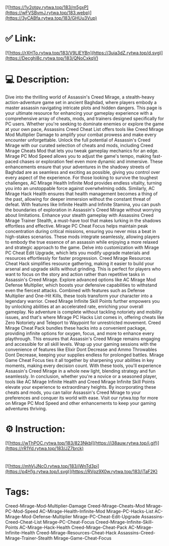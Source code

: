 [![https://1v2otqv.rytwa.top/183/m5gxP](https://wFVSBvmJ.rytwa.top/183.webp)](https://3yCABfa.rytwa.top/183/GHUu3Vup)
# ✅ Link:
[![https://rXHTo.rytwa.top/183/V9LIEYBn](https://3uja3dZ.rytwa.top/d.svg)](https://DecghI8c.rytwa.top/183/QNoCxkqV)
# 💻 Description:
Dive into the thrilling world of Assassin's Creed Mirage, a stealth-heavy action-adventure game set in ancient Baghdad, where players embody a master assassin navigating intricate plots and hidden dangers. This page is your ultimate resource for enhancing your gameplay experience with a comprehensive array of cheats, mods, and trainers designed specifically for PC users. Whether you're seeking to dominate enemies or explore the game at your own pace, Assassins Creed Cheat List offers tools like Creed Mirage Mod Multiplier Damage to amplify your combat prowess and make every encounter unforgettable.
Unlock the full potential of Assassin's Creed Mirage with our curated selection of cheats and mods, including Creed Mirage Cheats Mod that lets you tweak gameplay mechanics for an edge. Mirage PC Mod Speed allows you to adjust the game's tempo, making fast-paced chases or exploration feel even more dynamic and immersive. These enhancements ensure that your adventures in the shadowy streets of Baghdad are as seamless and exciting as possible, giving you control over every aspect of the experience.
For those looking to survive the toughest challenges, AC Mirage Health Infinite Mod provides endless vitality, turning you into an unstoppable force against overwhelming odds. Similarly, AC Mirage Hack Health ensures that health management becomes a thing of the past, allowing for deeper immersion without the constant threat of defeat. With features like Infinite Health and Infinite Stamina, you can push the boundaries of exploration in Assassin's Creed Mirage without worrying about limitations.
Enhance your stealth gameplay with Assassins Creed Mirage Trainer Stealth, a must-have tool that makes lurking in the shadows effortless and effective. Mirage PC Cheat Focus helps maintain peak concentration during critical missions, ensuring you never miss a beat in high-stakes scenarios. These mods integrate seamlessly, allowing players to embody the true essence of an assassin while enjoying a more relaxed and strategic approach to the game.
Delve into customization with Mirage PC Cheat Edit Upgrade, which lets you modify upgrade materials and resources effortlessly for faster progression. Creed Mirage Resources Cheat Hack simplifies resource gathering, making it easier to build your arsenal and upgrade skills without grinding. This is perfect for players who want to focus on the story and action rather than repetitive tasks in Assassin's Creed Mirage.
Explore advanced options like AC Mirage Mod Defense Multiplier, which boosts your defensive capabilities to withstand even the fiercest attacks. Combined with features such as Defense Multiplier and One-Hit Kills, these tools transform your character into a legendary warrior. Creed Mirage Infinite Skill Points further empowers you by unlocking abilities at an accelerated rate, enriching your overall gameplay.
No adventure is complete without tackling notoriety and mobility issues, and that's where Mirage PC Hacks List comes in, offering cheats like Zero Notoriety and Teleport to Waypoint for unrestricted movement. Creed Mirage Cheat Pack bundles these hacks into a convenient package, providing infinite options for oxygen, focus, and more to enhance every playthrough. This ensures that Assassin's Creed Mirage remains engaging and accessible for all skill levels.
Wrap up your gaming sessions with the convenience of features like Elixir Dont Decrease and Ammo Throwables Dont Decrease, keeping your supplies endless for prolonged battles. Mirage Game Cheat Focus ties it all together by sharpening your abilities in key moments, making every decision count. With these tools, you'll experience Assassin's Creed Mirage in a whole new light, blending strategy and fun seamlessly.
In conclusion, whether you're a novice or a seasoned player, tools like AC Mirage Infinite Health and Creed Mirage Infinite Skill Points elevate your experience to extraordinary heights. By incorporating these cheats and mods, you can tailor Assassin's Creed Mirage to your preferences and conquer its world with ease. Visit our rytwa.top for more on Mirage PC Mod Speed and other enhancements to keep your gaming adventures thriving.

# ⚙️ Instruction:
[![https://wThPOC.rytwa.top/183/823Nkbl](https://i38auw.rytwa.top/i.gif)](https://rR1Yd.rytwa.top/183/JZ7brck)
#
[![https://mhVjJNcO.rytwa.top/183/jWnTd3pi](https://p4H1g.rytwa.top/l.svg)](https://RVpz9X0w.rytwa.top/183/jTaF2K)
# Tags:
Creed-Mirage-Mod-Multiplier-Damage Creed-Mirage-Cheats-Mod Mirage-PC-Mod-Speed AC-Mirage-Health-Infinite-Mod Mirage-PC-Hacks-List AC-Mirage-Mod-Defense-Multiplier Mirage-PC-Cheat-Edit-Upgrade Assassins-Creed-Cheat-List Mirage-PC-Cheat-Focus Creed-Mirage-Infinite-Skill-Points AC-Mirage-Hack-Health Creed-Mirage-Cheat-Pack AC-Mirage-Infinite-Health Creed-Mirage-Resources-Cheat-Hack Assassins-Creed-Mirage-Trainer-Stealth Mirage-Game-Cheat-Focus





